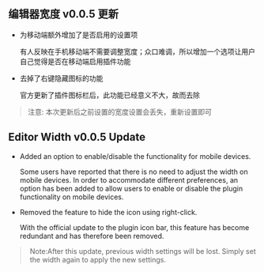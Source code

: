 ## 编辑器宽度 v0.0.5 更新

- 为移动端额外增加了是否启用的设置项

    有人反映在手机移动端不需要调整宽度；众口难调，所以增加一个选项让用户自己觉得是否在移动端启用插件功能

- 去掉了右键隐藏图标的功能

    官方更新了插件图标栏后，此功能已经意义不大，故而去除

> 注意: 本次更新后之前设置的宽度设置会丢失，重新设置即可

## Editor Width v0.0.5 Update

- Added an option to enable/disable the functionality for mobile devices.

    Some users have reported that there is no need to adjust the width on mobile devices. In order to accommodate different preferences, an option has been added to allow users to enable or disable the plugin functionality on mobile devices.

- Removed the feature to hide the icon using right-click.

    With the official update to the plugin icon bar, this feature has become redundant and has therefore been removed.

> Note:After this update, previous width settings will be lost. Simply set the width again to apply the new settings.


